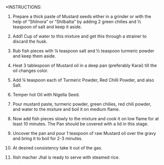 *INSTRUCTIONS:

1. Prepare a thick paste of Mustard seeds either in a grinder or with the help of “Shilnora” or “Shilbatta” by adding 2 green chilies and ½ teaspoon of salt and keep it aside. 

2. Add1 Cup of water to this mixture and get this through a strainer to discard the husk.

3. Rub fish pieces with ¼ teaspoon salt and ½ teaspoon turmeric powder and keep them aside.

4. Heat 3 tablespoon of Mustard oil in a deep pan (preferably Karai) till the oil changes color.

5. Add ¼ teaspoon each of Turmeric Powder, Red Chilli Powder, and also Salt.

6. Temper hot Oil with Nigella Seed.

7. Pour mustard paste, turmeric powder, green chilies, red chili powder, and water to the mixture and boil it on medium flame.

8. Now add fish pieces slowly to the mixture and cook it on low flame for at least 10 minutes. The Pan should be covered with a lid in this stage.

9. Uncover the pan and pour 1 teaspoon of raw Mustard oil over the gravy and bring it to boil for 2-3 minutes.

10. At desired consistency take it out of the gas.

11. Ilish macher Jhal is ready to serve with steamed rice.
